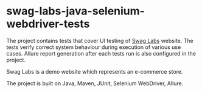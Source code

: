 # swag-labs-java-selenium-webdriver-tests

The project contains tests that cover UI testing of [Swag Labs](https://www.saucedemo.com/) website. The tests verify correct system behaviour during execution of various use cases. Allure report generation after each tests run is also configured in the project.

Swag Labs is a demo website which represents an e-commerce store.

The project is built on Java, Maven, JUnit, Selenium WebDriver, Allure.